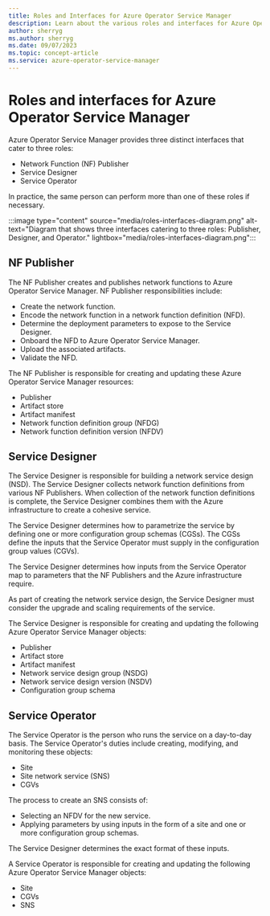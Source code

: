 ```yaml
---
title: Roles and Interfaces for Azure Operator Service Manager
description: Learn about the various roles and interfaces for Azure Operator Service Manager.
author: sherryg
ms.author: sherryg
ms.date: 09/07/2023
ms.topic: concept-article
ms.service: azure-operator-service-manager
---
```


# Roles and interfaces for Azure Operator Service Manager

Azure Operator Service Manager provides three distinct interfaces that cater to three roles:

- Network Function (NF) Publisher
- Service Designer
- Service Operator

In practice, the same person can perform more than one of these roles if necessary.

:::image type="content" source="media/roles-interfaces-diagram.png" alt-text="Diagram that shows three interfaces catering to three roles: Publisher, Designer, and Operator." lightbox="media/roles-interfaces-diagram.png":::

## NF Publisher

The NF Publisher creates and publishes network functions to Azure Operator Service Manager. NF Publisher responsibilities include:

- Create the network function.
- Encode the network function in a network function definition (NFD).
- Determine the deployment parameters to expose to the Service Designer.
- Onboard the NFD to Azure Operator Service Manager.
- Upload the associated artifacts.
- Validate the NFD.

The NF Publisher is responsible for creating and updating these Azure Operator Service Manager resources:

- Publisher
- Artifact store
- Artifact manifest
- Network function definition group (NFDG)
- Network function definition version (NFDV)

## Service Designer

The Service Designer is responsible for building a network service design (NSD). The Service Designer collects network function definitions from various NF Publishers. When collection of the network function definitions is complete, the Service Designer combines them with the Azure infrastructure to create a cohesive service.

The Service Designer determines how to parametrize the service by defining one or more configuration group schemas (CGSs). The CGSs define the inputs that the Service Operator must supply in the configuration group values (CGVs).

The Service Designer determines how inputs from the Service Operator map to parameters that the NF Publishers and the Azure infrastructure require.

As part of creating the network service design, the Service Designer must consider the upgrade and scaling requirements of the service.

The Service Designer is responsible for creating and updating the following Azure Operator Service Manager objects:

- Publisher
- Artifact store
- Artifact manifest
- Network service design group (NSDG)
- Network service design version (NSDV)
- Configuration group schema

## Service Operator

The Service Operator is the person who runs the service on a day-to-day basis. The Service Operator's duties include creating, modifying, and monitoring these objects:

- Site
- Site network service (SNS)
- CGVs

The process to create an SNS consists of:

- Selecting an NFDV for the new service.
- Applying parameters by using inputs in the form of a site and one or more configuration group schemas.

The Service Designer determines the exact format of these inputs.

A Service Operator is responsible for creating and updating the following Azure Operator Service Manager objects:

- Site
- CGVs
- SNS
